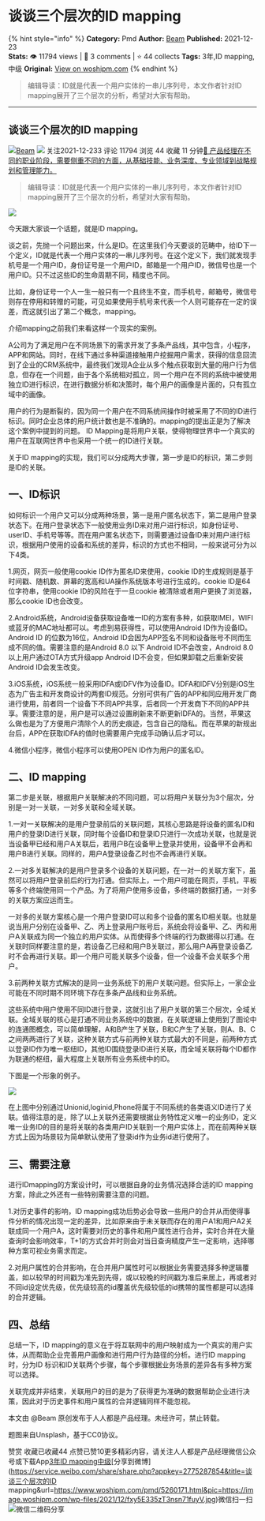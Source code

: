 # 谈谈三个层次的ID mapping
{% hint style="info" %}
**Category:** Pmd
**Author:** [Beam](https://www.woshipm.com/u/902628)
**Published:** 2021-12-23  
**Stats:** 👁️ 11794 views | 💬 3 comments | ⭐ 44 collects
**Tags:** 3年,ID mapping,中级
**Original:** [View on woshipm.com](https://www.woshipm.com/pmd/5260171.html)
{% endhint %}
> 编辑导读：ID就是代表一个用户实体的一串儿序列号，本文作者针对ID mapping展开了三个层次的分析，希望对大家有帮助。

---

## 谈谈三个层次的ID mapping

[![](https://static.qidianla.com/woshipm_def_head_1.jpg?imageView2/1/w/72/h/72/q/100)](https://www.woshipm.com/u/902628)[Beam](https://www.woshipm.com/u/902628) ![](https://static.woshipm.com/tag/1101_1@2x.png) 关注2021-12-233 评论 11794 浏览 44 收藏 11 分钟[🔗 产品经理在不同的职业阶段，需要侧重不同的方面，从基础技能、业务深度、专业领域到战略规划和管理能力。](https://ke.qidianla.com/courses/90pm)

> 编辑导读：ID就是代表一个用户实体的一串儿序列号，本文作者针对ID mapping展开了三个层次的分析，希望对大家有帮助。

![](https://image.woshipm.com/wp-files/2021/12/fxy5E335zT3nsn71fuyV.jpg)

今天跟大家谈一个话题，就是ID mapping。

谈之前，先抛一个问题出来，什么是ID。在这里我们今天要谈的范畴中，给ID下一个定义，ID就是代表一个用户实体的一串儿序列号。在这个定义下，我们就发现手机号是一个用户ID，身份证号是一个用户ID，邮箱是一个用户ID，微信号也是一个用户ID。只不过这些ID的生命周期不同，精度也不同。

比如，身份证号一个人一生一般只有一个且终生不变，而手机号，邮箱号，微信号则存在停用和转赠的可能，可见如果使用手机号来代表一个人则可能存在一定的误差，而这就引出了第二个概念，mapping。

介绍mapping之前我们来看这样一个现实的案例。

A公司为了满足用户在不同场景下的需求开发了多条产品线，其中包含，小程序，APP和网站。同时，在线下通过多种渠道接触用户挖掘用户需求，获得的信息回流到了企业的CRM系统中，最终我们发现A企业从多个触点获取到大量的用户行为信息，但存在一个问题，由于各个系统相对孤立，同一个用户在不同的系统中被使用独立ID进行标识，在进行数据分析和决策时，每个用户的画像是片面的，只有孤立域中的画像。

用户的行为是断裂的，因为同一个用户在不同系统间操作时被采用了不同的ID进行标识。同时企业总体的用户统计数也是不准确的。mapping的提出正是为了解决这个案例中提到的问题。 ID Mapping是将用户关联，使得物理世界中一个真实的用户在互联网世界中也采用一个统一的ID进行关联。

关于ID mapping的实现，我们可以分成两大步骤，第一步是ID的标识，第二步则是ID的关联。

## 一、ID标识

如何标识一个用户又可以分成两种场景，第一是用户匿名状态下，第二是用户登录状态下。在用户登录状态下一般使用业务ID来对用户进行标识，如身份证号、userID、手机号等等。而在用户匿名状态下，则需要通过设备ID来对用户进行标识，根据用户使用的设备和系统的差异，标识的方式也不相同，一般来说可分为以下4类。

1.网页，网页一般使用cookie ID作为匿名ID来使用，cookie ID的生成规则是基于时间戳、随机数、屏幕的宽高和UA操作系统版本号进行生成的。cookie ID是64位字符串，使用cookie ID的风险在于一旦cookie 被清除或者用户更换了浏览器，那么cookie ID也会改变。

2.Android系统，Android设备获取设备唯一ID的方案有多种，如获取IMEI，WIFI或蓝牙的MAC地址都可以。考虑到易获得性，可以使用Android ID作为设备ID。Android ID 的位数为16位，Android ID会因为APP签名不同和设备账号不同而生成不同的值。需要注意的是Android 8.0 以下 Android ID不会改变，Android 8.0以上用户通过OTA方式升级app Android ID不会变，但如果卸载之后重新安装 Android ID会发生改变。

3.iOS系统，iOS系统一般采用IDFA或IDFV作为设备ID。IDFA和IDFV分别是iOS生态为广告主和开发商设计的两套ID规范。分别可供有广告的APP和同应用开发厂商进行使用，前者同一个设备下不同APP共享，后者同一个开发商下不同的APP共享。需要注意的是，用户是可以通过设置刷新来不断更新IDFA的。当然，苹果这么做也是为了方便用户清除个人的历史痕迹，包含自己的隐私。而在苹果的新规出台后，APP在获取IDFA的值时也需要用户完成手动确认后才可以。

4.微信小程序，微信小程序可以使用OPEN ID作为用户的匿名ID。

## 二、ID mapping

第二步是关联，根据用户关联解决的不同问题，可以将用户关联分为3个层次，分别是一对一关联，一对多关联和全域关联。

1.一对一关联解决的是用户登录前后的关联问题，其核心思路是将设备的匿名ID和用户的登录ID进行关联，同时每个设备ID和登录ID只进行一次成功关联，也就是说当设备甲已经和用户A关联后，若用户B在设备甲上登录并使用，设备甲不会再和用户B进行关联。同样的，用户A登录设备乙时也不会再进行关联。

2.一对多关联解决的是用户登录多个设备的关联问题，在一对一的关联方案下，虽然可以将用户登录前后的行为打通。但实际上，一个用户可能在网页，手机，平板等多个终端使用同一个产品。为了将用户使用多设备，多终端的数据打通，一对多的关联方案应运而生。

一对多的关联方案核心是一个用户登录ID可以和多个设备的匿名ID相关联。也就是说当用户分别在设备甲、乙、丙上登录用户账号后，系统会将设备甲、乙、丙和用户A关联成为同一个独立的用户实体。从而使得多个终端的行为数据得以打通。在关联时同样要注意的是，若设备乙已经和用户B关联过，那么用户A再登录设备乙时不会再进行关联。即一个用户可能关联多个设备，但一个设备不会关联多个用户。

3.前两种关联方式解决的是同一业务系统下的用户关联问题。但实际上，一家企业可能在不同时期不同环境下存在多条产品线和业务系统。

这些系统中用户使用不同ID进行登录，这就引出了用户关联的第三个层次，全域关联。全域关联的核心是打通不同业务系统中的数据，在关联逻辑上使用到了图论中的连通图概念，可以简单理解，A和B产生了关联，B和C产生了关联，则A、B、C之间两两进行了关联，这种关联方式与前两种关联方式最大的不同是，前两种方式以登录ID作为唯一枢纽ID，其他ID围绕登录ID进行关联，而全域关联将每个ID都作为联通的枢纽，最大程度上关联所有业务系统中的ID。

下图是一个形象的例子。

![](https://image.woshipm.com/wp-files/2021/12/frPnApuFxL8VTRR7pGPT.png)

在上图中分别通过Unionid,loginid,Phone将属于不同系统的各类语义ID进行了关联。值得注意的是，除了以上关联外还需要根据业务特性定义唯一的业务ID，定义唯一业务ID的目的是将关联的各类用户ID关联到一个用户实体上，而在前两种关联方式上因为场景较为简单默认使用了登录id作为业务id进行使用了。

## 三、需要注意

进行IDmapping的方案设计时，可以根据自身的业务情况选择合适的ID mapping方案，除此之外还有一些特别需要注意的问题。

1.对历史事件的影响，ID mapping成功后势必会导致一些用户的合并从而使得事件分析的情况出现一定的差异，比如原来由于未关联而存在的用户A1和用户A2关联成同一个用户A，这时需要对历史的事件和用户属性进行合并，实时合并在大量查询时会影响效率，T+1的方式合并时则会对当日查询精度产生一定影响，选择哪种方案可视业务需求而定。

2.对用户属性的合并影响，在合并用户属性时可以根据业务需要选择多种逻辑覆盖，如以较早的时间戳为准先到先得，或以较晚的时间戳为准后来居上，再或者对不同id设定优先级，优先级较高的id覆盖优先级较低的id携带的属性都是可以选择的合并逻辑。

## 四、总结

总结一下，ID mapping的意义在于将互联网中的用户映射成为一个真实的用户实体，从而帮助企业完善用户画像和进行用户行为路径的分析。进行ID mapping时，分为ID 标识和ID关联两个步骤，每个步骤根据业务场景的差异各有多种方案可以选择。

关联完成并非结束，关联用户的目的是为了获得更为准确的数据帮助企业进行决策，因此对于历史事件和用户属性的合并逻辑同样不能忽视。

本文由 @Beam 原创发布于人人都是产品经理。未经许可，禁止转载。

题图来自Unsplash，基于CC0协议。

赞赏 收藏已收藏44 点赞已赞10更多精彩内容，请关注人人都是产品经理微信公众号或下载App[3年](https://www.woshipm.com/tag/3%e5%b9%b4)[ID mapping](https://www.woshipm.com/tag/id-mapping)[中级](https://www.woshipm.com/tag/%e4%b8%ad%e7%ba%a7)[分享到微博](https://service.weibo.com/share/share.php?appkey=2775287854&title=谈谈三个层次的ID mapping&url=https://www.woshipm.com/pmd/5260171.html&pic=https://image.woshipm.com/wp-files/2021/12/fxy5E335zT3nsn71fuyV.jpg)微信扫一扫![微信二维码](https://api.pwmqr.com/qrcode/create/?url=https://www.woshipm.com/pmd/5260171.html)分享
